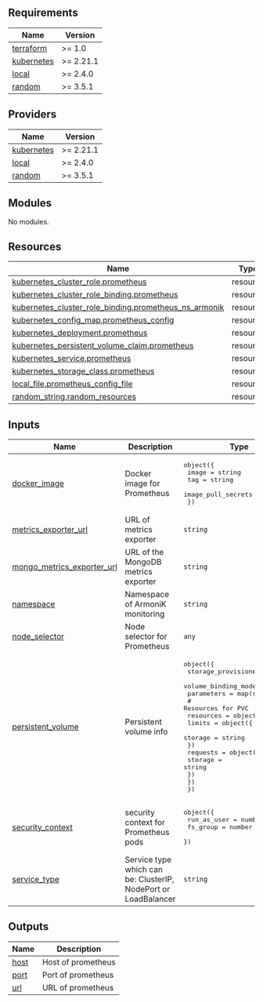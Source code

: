 <!-- BEGIN_TF_DOCS -->
## Requirements

| Name | Version |
|------|---------|
| <a name="requirement_terraform"></a> [terraform](#requirement\_terraform) | >= 1.0 |
| <a name="requirement_kubernetes"></a> [kubernetes](#requirement\_kubernetes) | >= 2.21.1 |
| <a name="requirement_local"></a> [local](#requirement\_local) | >= 2.4.0 |
| <a name="requirement_random"></a> [random](#requirement\_random) | >= 3.5.1 |

## Providers

| Name | Version |
|------|---------|
| <a name="provider_kubernetes"></a> [kubernetes](#provider\_kubernetes) | >= 2.21.1 |
| <a name="provider_local"></a> [local](#provider\_local) | >= 2.4.0 |
| <a name="provider_random"></a> [random](#provider\_random) | >= 3.5.1 |

## Modules

No modules.

## Resources

| Name | Type |
|------|------|
| [kubernetes_cluster_role.prometheus](https://registry.terraform.io/providers/hashicorp/kubernetes/latest/docs/resources/cluster_role) | resource |
| [kubernetes_cluster_role_binding.prometheus](https://registry.terraform.io/providers/hashicorp/kubernetes/latest/docs/resources/cluster_role_binding) | resource |
| [kubernetes_cluster_role_binding.prometheus_ns_armonik](https://registry.terraform.io/providers/hashicorp/kubernetes/latest/docs/resources/cluster_role_binding) | resource |
| [kubernetes_config_map.prometheus_config](https://registry.terraform.io/providers/hashicorp/kubernetes/latest/docs/resources/config_map) | resource |
| [kubernetes_deployment.prometheus](https://registry.terraform.io/providers/hashicorp/kubernetes/latest/docs/resources/deployment) | resource |
| [kubernetes_persistent_volume_claim.prometheus](https://registry.terraform.io/providers/hashicorp/kubernetes/latest/docs/resources/persistent_volume_claim) | resource |
| [kubernetes_service.prometheus](https://registry.terraform.io/providers/hashicorp/kubernetes/latest/docs/resources/service) | resource |
| [kubernetes_storage_class.prometheus](https://registry.terraform.io/providers/hashicorp/kubernetes/latest/docs/resources/storage_class) | resource |
| [local_file.prometheus_config_file](https://registry.terraform.io/providers/hashicorp/local/latest/docs/resources/file) | resource |
| [random_string.random_resources](https://registry.terraform.io/providers/hashicorp/random/latest/docs/resources/string) | resource |

## Inputs

| Name | Description | Type | Default | Required |
|------|-------------|------|---------|:--------:|
| <a name="input_docker_image"></a> [docker\_image](#input\_docker\_image) | Docker image for Prometheus | <pre>object({<br/>    image              = string<br/>    tag                = string<br/>    image_pull_secrets = string<br/>  })</pre> | n/a | yes |
| <a name="input_metrics_exporter_url"></a> [metrics\_exporter\_url](#input\_metrics\_exporter\_url) | URL of metrics exporter | `string` | n/a | yes |
| <a name="input_mongo_metrics_exporter_url"></a> [mongo\_metrics\_exporter\_url](#input\_mongo\_metrics\_exporter\_url) | URL of the MongoDB metrics exporter | `string` | `""` | no |
| <a name="input_namespace"></a> [namespace](#input\_namespace) | Namespace of ArmoniK monitoring | `string` | n/a | yes |
| <a name="input_node_selector"></a> [node\_selector](#input\_node\_selector) | Node selector for Prometheus | `any` | `{}` | no |
| <a name="input_persistent_volume"></a> [persistent\_volume](#input\_persistent\_volume) | Persistent volume info | <pre>object({<br/>    storage_provisioner = string<br/>    volume_binding_mode = string<br/>    parameters          = map(string)<br/>    # Resources for PVC<br/>    resources = object({<br/>      limits = object({<br/>        storage = string<br/>      })<br/>      requests = object({<br/>        storage = string<br/>      })<br/>    })<br/>  })</pre> | `null` | no |
| <a name="input_security_context"></a> [security\_context](#input\_security\_context) | security context for Prometheus pods | <pre>object({<br/>    run_as_user = number<br/>    fs_group    = number<br/>  })</pre> | <pre>{<br/>  "fs_group": 65534,<br/>  "run_as_user": 65534<br/>}</pre> | no |
| <a name="input_service_type"></a> [service\_type](#input\_service\_type) | Service type which can be: ClusterIP, NodePort or LoadBalancer | `string` | n/a | yes |

## Outputs

| Name | Description |
|------|-------------|
| <a name="output_host"></a> [host](#output\_host) | Host of prometheus |
| <a name="output_port"></a> [port](#output\_port) | Port of prometheus |
| <a name="output_url"></a> [url](#output\_url) | URL of prometheus |
<!-- END_TF_DOCS -->
